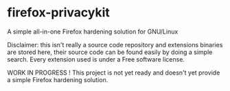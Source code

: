 # firefox-privacykit
A simple all-in-one Firefox hardening solution for GNU/Linux

Disclaimer: this isn't really a source code repository and extensions binaries are stored here, their source code can be found easily by doing a simple search. Every extension used is under a Free software license.

WORK IN PROGRESS !
This project is not yet ready and doesn't yet provide a simple Firefox hardening solution.